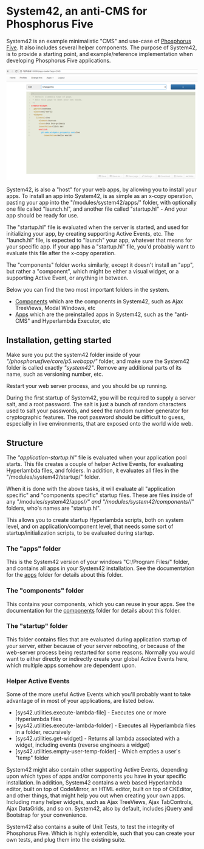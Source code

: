 
System42, an anti-CMS for Phosphorus Five
========

System42 is an example minimalistic "CMS" and use-case of [Phosphorus Five](https://github.com/polterguy/phosphorusfive).
It also includes several helper components. The purpose of System42, is to provide a starting point, 
and example/reference implementation when developing Phosphorus Five applications.

![alt screenshot](screenshot.png)

System42, is also a "host" for your web apps, by allowing you to install your apps.
To install an app into System42, is as simple as an x-copy operation, pasting your app 
into the "/modules/system42/apps/" folder, with optionally one file called "launch.hl",
and another file called "startup.hl" - And your app should be ready for use.

The "startup.hl" file is evaluated when the server is started, and used for initializing
your app, by creating supporting Active Events, etc. The "launch.hl" file,
is expected to "launch" your app, whatever that means for your specific app.
If your app has a "startup.hl" file, you'd probably want to evaluate this file after the x-copy
operation.

The "components" folder works similarly, except it doesn't install an "app", but rather a "component", which
might be either a visual widget, or a supporting Active Event, or anything in between.

Below you can find the two most important folders in the system.

- [Components](components/) which are the components in System42, such as Ajax TreeViews, Modal Windows, etc
- [Apps](apps/) which are the preinstalled apps in System42, such as the "anti-CMS" and Hyperlambda Executor, etc

## Installation, getting started

Make sure you put the system42 folder inside of your _"/phosphorusfive/core/p5.webapp/"_ folder, and make sure
the System42 folder is called exactly _"system42"_. Remove any additional parts of its name, such as versioning number, etc.

Restart your web server process, and you should be up running.

During the first startup of System42, you will be required to supply a server salt, and a root password. The salt is just a bunch
of random characters used to salt your passwords, and seed the random number generator for cryptographic features. The root
password should be difficult to guess, especially in live environments, that are exposed onto the world wide web.

## Structure

The _"application-startup.hl"_ file is evaluated when your application pool starts. This file creates a 
couple of helper Active Events, for evaluating Hyperlambda files, and folders. In addition, it evaluates 
all files in the "/modules/system42/startup/" folder.

When it is done with the above tasks, it will evaluate all "application specific" and "components specific"
startup files. These are files inside of any "/modules/system42/apps/*/" and "/modules/system42/components/*/" folders, 
who's names are "startup.hl".

This allows you to create startup Hyperlambda scripts, both on system level, and on application/component level, 
that needs some sort of startup/initialization scripts, to be evaluated during startup.

### The "apps" folder

This is the System42 version of your windows "C:/Program Files/" folder, and contains 
all apps in your System42 installation. See the documentation for the [apps](apps/)
folder for details about this folder.

### The "components" folder

This contains your components, which you can reuse in your apps. See the documentation for the [components](components/) 
folder for details about this folder.

### The "startup" folder

This folder contains files that are evaluated during application startup of your server, either because of your 
server rebooting, or because of the web-server process being restarted for some reasons. Normally you would want to either directly
or indirectly create your global Active Events here, which multiple apps somehow are dependent upon.

### Helper Active Events

Some of the more useful Active Events which you'll probably want to take advantage of in most of your applications, are listed below.

* [sys42.utilities.execute-lambda-file] - Executes one or more Hyperlambda files
* [sys42.utilities.execute-lambda-folder] - Executes all Hyperlambda files in a folder, recursively
* [sys42.utilities.get-widget] - Returns all lambda associated with a widget, including events (reverse engineers a widget)
* [sys42.utilities.empty-user-temp-folder] - Which empties a user's "temp" folder

System42 might also contain other supporting Active Events, depending upon which types of apps and/or components you have in your specific
installation. In addition, System42 contains a web based Hyperlambda editor, built on top of CodeMirror, an HTML editor,
built on top of CKEditor, and other things, that might help you out when creating your own apps. Including many helper widgets, such
as Ajax TreeViews, Ajax TabControls, Ajax DataGrids, and so on. System42, also by default, includes jQuery and Bootstrap for your
convenience.

System42 also contains a suite of Unit Tests, to test the integrity of Phosphorus Five. Which is highly extendible, such that you can 
create your own tests, and plug them into the existing suite.

